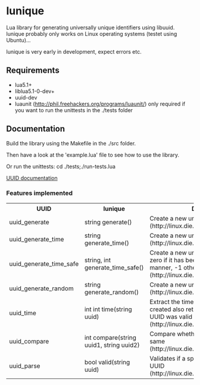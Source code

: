 # lunique #
Lua library for generating universally unique identifiers using libuuid.
lunique probably only works on Linux operating systems (testet using Ubuntu)...

lunique is very early in development, expect errors etc.

## Requirements ##
* lua5.1+
* liblua5.1-0-dev+
* uuid-dev
* luaunit (http://phil.freehackers.org/programs/luaunit/) only required if you want to run the unittests in the ./tests folder

## Documentation ##
Build the library using the Makefile in the ./src folder.

Then have a look at the 'example.lua' file to see how to use the library.

Or run the unittests: cd ./tests;./run-tests.lua

[UUID documentation](http://linux.die.net/man/3/uuid)

### Features implemented ###
<table>
    <tr>
        <th>UUID</th>
        <th>lunique</th>
        <th>Description</th>
    </tr>
    <tr>
        <td>uuid_generate</td>
        <td>string generate()</td>
        <td>Create a new unique UUID (http://linux.die.net/man/3/uuid_generate)</td>
    </tr>
    <tr>
        <td>uuid_generate_time</td>
        <td>string generate_time()</td>
        <td>Create a new unique UUID (http://linux.die.net/man/3/uuid_generate)</td>
    </tr>
    <tr>
        <td>uuid_generate_time_safe</td>
        <td>string, int generate_time_safe()</td>
        <td>
            Create a new unique UUID and returns zero if it has been generated in a safe manner, -1 otherwise.
            (http://linux.die.net/man/3/uuid_generate)
        </td>
    </tr>
    <tr>
        <td>uuid_generate_random</td>
        <td>string generate_random()</td>
        <td>Create a new unique UUID (http://linux.die.net/man/3/uuid_generate)</td>
    </tr>
    <tr>
        <td>uuid_time</td>
        <td>int int time(string uuid)</td>
        <td>
            Extract the time at which the UUID was created also returns integer indicating if UUID was valid
            (http://linux.die.net/man/3/uuid_time)
        </td>
    </tr>
    <tr>
        <td>uuid_compare</td>
        <td>int compare(string uuid1, string uuid2)</td>
        <td>Compare whether two UUIDs are the same (http://linux.die.net/man/3/uuid_compare)</td>
    </tr>
    <tr>
        <td>uuid_parse</td>
        <td>bool valid(string uuid)</td>
        <td>Validates if a specified string is a valid UUID (http://linux.die.net/man/3/uuid_parse)</td>
    </tr>
</table>
